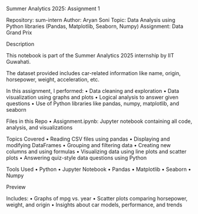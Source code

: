 Summer Analytics 2025: Assignment 1

Repository: sum-intern
Author: Aryan Soni
Topic: Data Analysis using Python libraries (Pandas, Matplotlib, Seaborn, Numpy)
Assignment: Data Grand Prix 

 Description

This notebook is part of the Summer Analytics 2025 internship by IIT Guwahati.

The dataset provided includes car-related information like name, origin, horsepower, weight, acceleration, etc.

In this assignment, I performed:
	•	Data cleaning and exploration
	•	Data visualization using graphs and plots
	•	Logical analysis to answer given questions
	•	Use of Python libraries like pandas, numpy, matplotlib, and seaborn


 Files in this Repo
	•	Assignment.ipynb: Jupyter notebook containing all code, analysis, and visualizations


 Topics Covered
	•	Reading CSV files using pandas
	•	Displaying and modifying DataFrames
	•	Grouping and filtering data
	•	Creating new columns and using formulas
	•	Visualizing data using line plots and scatter plots
	•	Answering quiz-style data questions using Python

 
 Tools Used
	•	Python
	•	Jupyter Notebook
	•	Pandas
	•	Matplotlib
	•	Seaborn
	•	Numpy


 Preview

Includes:
	•	Graphs of mpg vs. year
	•	Scatter plots comparing horsepower, weight, and origin
	•	Insights about car models, performance, and trends
